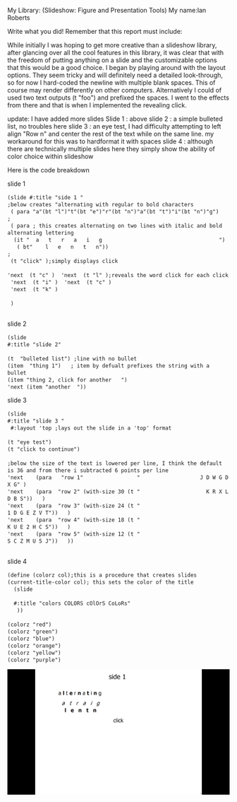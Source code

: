 
My Library: (Slideshow: Figure and Presentation Tools)
My name:Ian Roberts

Write what you did!
Remember that this report must include:

While initially I was hoping to get more creative than a slideshow library, after glancing over all the cool features in this
library, it was clear that with the freedom of putting anything on a slide and the customizable  options that this would be 
a good choice. I began by playing around with the layout options. They seem tricky and will definitely need a detailed look-through, so for now I hard-coded the newline with multiple blank spaces. This of course may render differently on other computers. Alternatively I could of used two text outputs (t "foo") and prefixed the spaces.  I went to the effects from there and that is when I implemented the revealing click. 

update: I have added more slides
Slide 1 : above
slide 2 : a simple bulleted list, no troubles here
slide 3 : an eye test, I had difficulty attempting to left align "Row n"  and center the rest of the text while on the same line. my workaround for this was to hardformat it with spaces
slide 4 : although there are technically multiple slides here they simply show the ability of color choice within slideshow

Here is the code breakdown


slide 1

```
(slide #:title "side 1 "
;below creates "alternating with regular to bold characters
 ( para "a"(bt "l")"t"(bt "e")"r"(bt "n")"a"(bt "t")"i"(bt "n")"g")
;
 ( para ; this creates alternating on two lines with italic and bold alternating lettering
  (it "  a   t   r   a   i   g                                     ") 
   ( bt"    l   e   n   t   n"))
;
 (t "click" );simply displays click

'next  (t "c" )  'next  (t "l" );reveals the word click for each click
 'next  (t "i" )  'next  (t "c" )
 'next  (t "k" ) 

 )


```

slide 2 

```
(slide
#:title "slide 2"

(t  "bulleted list") ;line with no bullet
(item  "thing 1")   ; item by defualt prefixes the string with a bullet
(item "thing 2, click for another   ")
'next (item "another  "))

```


slide 3 
```
(slide
#:title "slide 3 "
 #:layout 'top ;lays out the slide in a 'top' format

(t "eye test")
(t "click to continue")

;below the size of the text is lowered per line, I think the default is 36 and from there i subtracted 6 points per line
'next    (para   "row 1"  	             "                   J D W G D X G" )
'next    (para  "row 2" (with-size 30 (t "                     K R X L D B S"))   )
'next    (para  "row 3" (with-size 24 (t "                            1 D G E Z V T"))   )
'next    (para  "row 4" (with-size 18 (t "                                         K U E 2 H C S"))   )
'next    (para  "row 5" (with-size 12 (t "                                                                  S C Z M U 5 J"))   ))
 
```

slide 4 
```
(define (colorz col);this is a procedure that creates slides
(current-title-color col); this sets the color of the title
  (slide
  
  #:title "colors COLORS cOlOrS CoLoRs"
   ))

(colorz "red")
(colorz "green")
(colorz "blue")
(colorz "orange")
(colorz "yellow")
(colorz "purple")
```
 ![alt text](https://raw.githubusercontent.com/ia-n/FP1/master/newout.gif)
